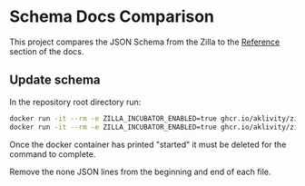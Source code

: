 # Schema Docs Comparison

This project compares the JSON Schema from the Zilla to the [Reference](../src/reference) section of the docs.

## Update schema

In the repository root directory run:

```bash
docker run -it --rm -e ZILLA_INCUBATOR_ENABLED=true ghcr.io/aklivity/zilla:latest start -v -Pzilla.engine.verbose.schema.plain > ./.check-schema/zilla-schema.json
docker run -it --rm -e ZILLA_INCUBATOR_ENABLED=true ghcr.io/aklivity/zilla:latest start -v -Pzilla.engine.verbose.schema > ./src/.vuepress/public/assets/zilla-schema.json
```

Once the docker container has printed "started" it must be deleted for the command to complete.

Remove the none JSON lines from the beginning and end of each file.
